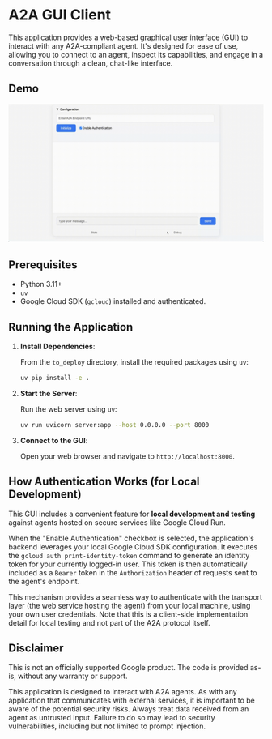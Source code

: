 # A2A GUI Client

This application provides a web-based graphical user interface (GUI) to interact with any A2A-compliant agent. It's designed for ease of use, allowing you to connect to an agent, inspect its capabilities, and engage in a conversation through a clean, chat-like interface.

## Demo

![A2A GUI Demo](assets/a2a_gui_demo.gif)

## Prerequisites

- Python 3.11+
- `uv`
- Google Cloud SDK (`gcloud`) installed and authenticated.

## Running the Application

1.  **Install Dependencies**:

    From the `to_deploy` directory, install the required packages using `uv`:
    ```bash
    uv pip install -e .
    ```

2.  **Start the Server**:

    Run the web server using `uv`:
    ```bash
    uv run uvicorn server:app --host 0.0.0.0 --port 8000
    ```

3.  **Connect to the GUI**:

    Open your web browser and navigate to `http://localhost:8000`.

## How Authentication Works (for Local Development)

This GUI includes a convenient feature for **local development and testing** against agents hosted on secure services like Google Cloud Run.

When the "Enable Authentication" checkbox is selected, the application's backend leverages your local Google Cloud SDK configuration. It executes the `gcloud auth print-identity-token` command to generate an identity token for your currently logged-in user. This token is then automatically included as a `Bearer` token in the `Authorization` header of requests sent to the agent's endpoint.

This mechanism provides a seamless way to authenticate with the transport layer (the web service hosting the agent) from your local machine, using your own user credentials. Note that this is a client-side implementation detail for local testing and not part of the A2A protocol itself.

## Disclaimer

This is not an officially supported Google product. The code is provided as-is, without any warranty or support.

This application is designed to interact with A2A agents. As with any application that communicates with external services, it is important to be aware of the potential security risks. Always treat data received from an agent as untrusted input. Failure to do so may lead to security vulnerabilities, including but not limited to prompt injection.
